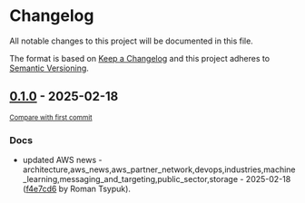 # Changelog

All notable changes to this project will be documented in this file.

The format is based on [Keep a Changelog](http://keepachangelog.com/en/1.0.0/)
and this project adheres to [Semantic Versioning](http://semver.org/spec/v2.0.0.html).

<!-- insertion marker -->
## [0.1.0](https://github.com/tsypuk/aws-news/releases/tag/ver-2025-02-180.1.0) - 2025-02-18

<small>[Compare with first commit](https://github.com/tsypuk/aws-news/compare/cf3f383facd07f22feaba5e76ab431be14d5b192...ver-2025-02-18)</small>

### Docs

- updated AWS news - architecture,aws_news,aws_partner_network,devops,industries,machine_learning,messaging_and_targeting,public_sector,storage - 2025-02-18 ([f4e7cd6](https://github.com/tsypuk/aws-news/commit/f4e7cd6309077c14643332283cdcc80375b7ac4b) by Roman Tsypuk).


